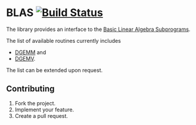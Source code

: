 # BLAS [![Build Status][travis-svg]][travis-url]

The library provides an interface to the [Basic Linear Algebra Subprograms][1].

The list of available routines currently includes

* [DGEMM](http://www.netlib.org/lapack/explore-html/dc/da8/dgemm_8f.html) and
* [DGEMV](http://www.netlib.org/lapack/explore-html/dc/da8/dgemv_8f.html).

The list can be extended upon request.

## Contributing

1. Fork the project.
2. Implement your feature.
3. Create a pull request.

[1]: http://www.netlib.org/blas/

[travis-svg]: https://travis-ci.org/rs-math/blas.svg?branch=master
[travis-url]: https://travis-ci.org/rs-math/blas

